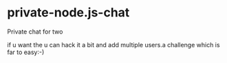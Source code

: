 private-node.js-chat
====================

Private chat for two

if u want the u can hack it a bit and add multiple users.a challenge which is far to easy:-)
